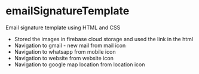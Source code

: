 # emailSignatureTemplate
Email signature template using HTML and CSS

* Stored the images in firebase cloud storage and used the link in the html 
* Navigation to gmail - new mail from mail icon
* Navigation to whatsapp from mobile icon
* Navigation to website from website icon
* Navigation to google map location from location icon
